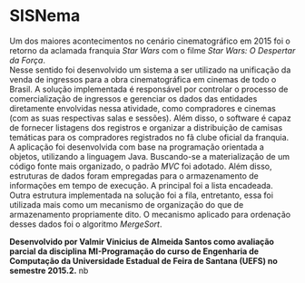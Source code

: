 # SISNema
 Um dos maiores acontecimentos no cenário cinematográfico em 2015 foi o retorno da aclamada franquia <i>Star Wars</i> com o filme <i>Star Wars: O Despertar da Força</i>.<br>
 Nesse sentido foi desenvolvido um sistema a ser utilizado na unificação da venda de ingressos para a obra cinematográfica em cinemas de todo o Brasil. A solução implementada é responsável por controlar o processo de comercialização de ingressos e gerenciar os dados das entidades diretamente envolvidas nessa atividade, como compradores e cinemas (com as suas respectivas salas e sessões). Além disso, o software é capaz de fornecer listagens dos registros e organizar a distribuição de camisas temáticas para os compradores registrados no fã clube oficial da franquia.<br>
 A aplicação foi desenvolvida com base na programação orientada a objetos, utilizando a linguagem Java. Buscando-se a materialização de um código fonte mais organizado, o padrão <i>MVC</i> foi adotado. Além disso, estruturas de dados foram empregadas para o armazenamento de informações em tempo de execução. A principal foi a lista encadeada. Outra estrutura implementada na solução foi a fila, entretanto, essa foi utilizada mais como um mecanismo de organização do que de armazenamento propriamente dito. O mecanismo aplicado para ordenação desses dados foi o algoritmo <i>MergeSort</i>.
 
 <b>Desenvolvido por Valmir Vinicius de Almeida Santos como avaliação parcial da disciplina MI-Programação do curso de Engenharia de Computação da Universidade Estadual de Feira de Santana (UEFS) no semestre 2015.2.</b> nb
 
